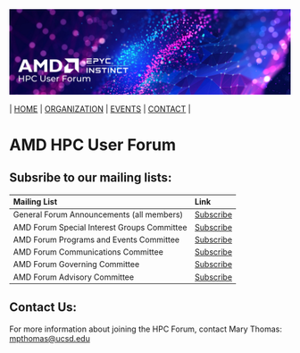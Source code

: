 <img src="images/Smaller-AMDHPCUserTraining_header.png" alt="Comet Rack View" width="700px" />


| [HOME](https://amdhpcuserforum.github.io) | [ORGANIZATION](https://amdhpcuserforum.github.io/organization) | [EVENTS](https://amdhpcuserforum.github.io/events) | [CONTACT](https://amdhpcuserforum.github.io/contact) |


# AMD HPC User Forum 

## Subsribe to our mailing lists:

| **Mailing List** |  **Link** |
| :----- | :----- |
| General Forum Announcements (all members) | [Subscribe](https://mailman.ucsd.edu/mailman/listinfo/amdhpcuserforum-l) |
| AMD Forum Special Interest Groups Committee | [Subscribe](https://mailman.ucsd.edu/mailman/listinfo/amdhpcuserforum-sig-l) |
| AMD Forum Programs and Events Committee | [Subscribe](https://mailman.ucsd.edu/mailman/listinfo/amdhpcuserforum-pgms-l) |
| AMD Forum Communications Committee | [Subscribe](https://mailman.ucsd.edu/mailman/listinfo/amdhpcuserforum-comms-l) |
| AMD Forum Governing Committee | [Subscribe](https://mailman.ucsd.edu/mailman/listinfo/amdhpcuserforum-gov-l) |
| AMD Forum Advisory Committee | [Subscribe](https://mailman.ucsd.edu/mailman/listinfo/) |


## Contact Us:

For more information about joining the HPC Forum, contact Mary Thomas: mpthomas@ucsd.edu
